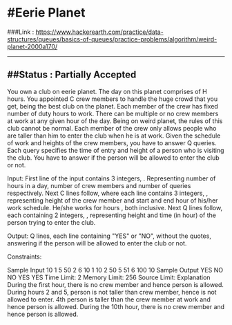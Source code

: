 #Eerie Planet
==========================
###Link : https://www.hackerearth.com/practice/data-structures/queues/basics-of-queues/practice-problems/algorithm/weird-planet-2000a170/

--------------------------
##Status : Partially Accepted
--------------------------
You own a club on eerie planet. The day on this planet comprises of H hours. You appointed C crew members to handle the huge crowd that you get, being the best club on the planet. Each member of the crew has fixed number of duty hours to work. There can be multiple or no crew members at work at any given hour of the day.
Being on weird planet, the rules of this club cannot be normal. Each member of the crew only allows people who are taller than him to enter the club when he is at work.
Given the schedule of work and heights of the crew members, you have to answer Q queries. Each query specifies the time of entry and height of a person who is visiting the club. You have to answer if the person will be allowed to enter the club or not.

Input:
First line of the input contains 3 integers, . Representing number of hours in a day, number of crew members and number of queries respectively.
Next C lines follow, where each line contains 3 integers, , representing height of the crew member and start and end hour of his/her work schedule. He/she works for hours , both inclusive.
Next Q lines follow, each containing 2 integers, , representing height and time (in hour) of the person trying to enter the club.

Output:
Q lines, each line containing "YES" or "NO", without the quotes, answering if the person will be allowed to enter the club or not.

Constraints:






Sample Input
10 1 5
50 2 6
10 1
10 2
50 5
51 6
100 10
Sample Output
YES
NO
NO
YES
YES
Time Limit: 2
Memory Limit: 256
Source Limit:
Explanation
During the first hour, there is no crew member and hence person is allowed.
During hours 2 and 5, person is not taller than crew member, hence is not allowed to enter.
4th person is taller than the crew member at work and hence person is allowed.
During the 10th hour, there is no crew member and hence person is allowed.